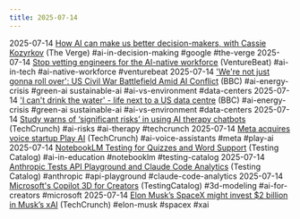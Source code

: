 ```yaml
---
title: 2025-07-14
---
```


2025-07-14 [How AI can make us better decision-makers, with Cassie Kozyrkov](https://www.theverge.com/decoder-podcast-with-nilay-patel/703269/cassie-kozyrkov-interview-ai-google-decision-scientist) (The Verge) #ai-in-decision-making #google #the-verge
2025-07-14 [Stop vetting engineers for the AI-native workforce](https://venturebeat.com/programming-development/stop-vetting-engineers-like-its-2021-the-ai-native-workforce-has-arrived/) (VentureBeat) #ai-in-tech #ai-native-workforce #venturebeat
2025-07-14 ['We're not just gonna roll over': US Civil War Battlefield Amid AI Conflict](https://www.bbc.com/future/article/20250711-the-last-battle-of-the-us-civil-war-is-against-ai?ocid=global_future_rss) (BBC) #ai-energy-crisis #green-ai sustainable-ai #ai-vs-environment #data-centers
2025-07-14 ['I can't drink the water' - life next to a US data centre](https://www.bbc.com/news/articles/cy8gy7lv448o) (BBC)  #ai-energy-crisis #green-ai sustainable-ai #ai-vs-environment #data-centers
2025-07-14 [Study warns of ‘significant risks’ in using AI therapy chatbots](https://techcrunch.com/2025/07/13/study-warns-of-significant-risks-in-using-ai-therapy-chatbots/) (TechCrunch) #ai-risks #ai-therapy #techcrunch
2025-07-14 [Meta acquires voice startup Play AI](https://techcrunch.com/2025/07/13/meta-acquires-voice-startup-play-ai/) (TechCrunch) #ai-voice-assistants #meta #play-ai
2025-07-14 [NotebookLM Testing for Quizzes and Word Support](https://www.testingcatalog.com/notebooklm-in-testing-for-interactive-quizzes-and-direct-word-support/) (Testing Catalog) #ai-in-education #notebooklm #testing-catalog
2025-07-14 [Anthropic Tests API Playground and Claude Code Analytics](https://www.testingcatalog.com/anthropic-tests-api-playground-and-claude-code-analytics-in-workbench/) (Testing Catalog) #anthropic #api-playground #claude-code-analytics
2025-07-14 [Microsoft's Copilot 3D for Creators](https://www.testingcatalog.com/microsoft-develops-copilot-3d-experiment-targeting-3d-creators/) (TestingCatalog) #3d-modeling #ai-for-creators #microsoft
2025-07-14 [Elon Musk’s SpaceX might invest $2 billion in Musk’s xAI](https://techcrunch.com/2025/07/13/elon-musks-spacex-might-invest-2-billion-in-musks-xai/) (TechCrunch) #elon-musk #spacex #xai
